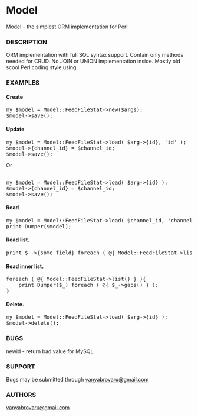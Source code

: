 # Model
Model - the simplest ORM implementation for Perl

### DESCRIPTION

ORM implementation with full SQL syntax support.
Contain only methods needed for CRUD. No JOIN or UNION implementation inside.
Mostly old scool Perl coding style using.

### EXAMPLES

#### Create

<pre>
my $model = Model::FeedFileStat->new($args);
$model->save();
</pre>

#### Update

<pre>
my $model = Model::FeedFileStat->load( $arg->{id}, 'id' );
$model->{channel_id} = $channel_id;
$model->save();
</pre>	

Or

<pre>	
my $model = Model::FeedFileStat->load( $arg->{id} );
$model->{channel_id} = $channel_id;
$model->save();
</pre>

#### Read
<pre>
my $model = Model::FeedFileStat->load( $channel_id, 'channel_id' );
print Dumper($model);
</pre>	

#### Read list.
<pre>
print $_->{some_field} foreach ( @{ Model::FeedFileStat->list() } )
</pre>

#### Read inner list.
<pre>
foreach ( @{ Model::FeedFileStat->list() } ){ 
	print Dumper($_) foreach ( @{ $_->gaps() } ); 
}
</pre>	

#### Delete.
<pre>
my $model = Model::FeedFileStat->load( $arg->{id} );
$model->delete();
</pre>

### BUGS

newid - return bad value for MySQL.

### SUPPORT

Bugs may be submitted through vanyabrovaru@gmail.com

### AUTHORS

vanyabrovaru@gmail.com
